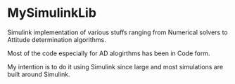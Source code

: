  # MySimulinkLib 
 
Simulink implementation of various stuffs ranging from Numerical solvers to Attitude determination algorithms. 

Most of the code especially for AD alogirthms has been in Code form. 

My intention is to do it using Simulink since large and most simulations are built around Simulink.  
